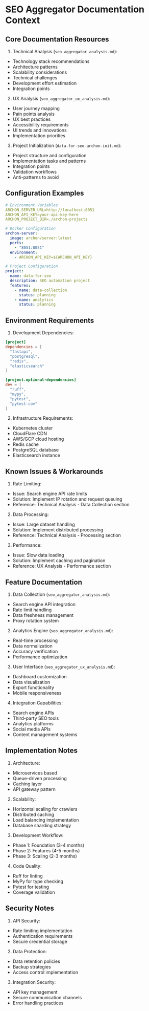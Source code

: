 # SEO Aggregator Documentation Context

## Core Documentation Resources

1. Technical Analysis (`seo_aggregator_analysis.md`):
- Technology stack recommendations
- Architecture patterns
- Scalability considerations
- Technical challenges
- Development effort estimation
- Integration points

2. UX Analysis (`seo_aggregator_ux_analysis.md`):
- User journey mapping
- Pain points analysis
- UX best practices
- Accessibility requirements
- UI trends and innovations
- Implementation priorities

3. Project Initialization (`data-for-seo-archon-init.md`):
- Project structure and configuration
- Implementation tasks and patterns
- Integration points
- Validation workflows
- Anti-patterns to avoid

## Configuration Examples

```yaml
# Environment Variables
ARCHON_SERVER_URL=http://localhost:8051
ARCHON_API_KEY=your-api-key-here
ARCHON_PROJECT_DIR=./archon-projects

# Docker Configuration
archon-server: 
  image: archon/server:latest
  ports:
    - "8051:8051"
  environment:
    - ARCHON_API_KEY=${ARCHON_API_KEY}

# Project Configuration
project:
  name: data-for-seo
  description: SEO automation project
  features:
    - name: data-collection
      status: planning
    - name: analytics
      status: planning
```

## Environment Requirements

1. Development Dependencies:
```toml
[project]
dependencies = [
  "fastapi",
  "postgresql",
  "redis",
  "elasticsearch"
]

[project.optional-dependencies]
dev = [
  "ruff",
  "mypy",
  "pytest",
  "pytest-cov"
]
```

2. Infrastructure Requirements:
- Kubernetes cluster
- CloudFlare CDN
- AWS/GCP cloud hosting
- Redis cache
- PostgreSQL database
- Elasticsearch instance

## Known Issues & Workarounds

1. Rate Limiting:
- Issue: Search engine API rate limits
- Solution: Implement IP rotation and request queuing
- Reference: Technical Analysis - Data Collection section

2. Data Processing:
- Issue: Large dataset handling
- Solution: Implement distributed processing
- Reference: Technical Analysis - Processing section

3. Performance:
- Issue: Slow data loading
- Solution: Implement caching and pagination
- Reference: UX Analysis - Performance section

## Feature Documentation

1. Data Collection (`seo_aggregator_analysis.md`):
- Search engine API integration
- Rate limit handling
- Data freshness management
- Proxy rotation system

2. Analytics Engine (`seo_aggregator_analysis.md`):
- Real-time processing
- Data normalization
- Accuracy verification
- Performance optimization

3. User Interface (`seo_aggregator_ux_analysis.md`):
- Dashboard customization
- Data visualization
- Export functionality
- Mobile responsiveness

4. Integration Capabilities:
- Search engine APIs
- Third-party SEO tools
- Analytics platforms
- Social media APIs
- Content management systems

## Implementation Notes

1. Architecture:
- Microservices based
- Queue-driven processing
- Caching layer
- API gateway pattern

2. Scalability:
- Horizontal scaling for crawlers
- Distributed caching
- Load balancing implementation
- Database sharding strategy

3. Development Workflow:
- Phase 1: Foundation (3-4 months)
- Phase 2: Features (4-5 months)
- Phase 3: Scaling (2-3 months)

4. Code Quality:
- Ruff for linting
- MyPy for type checking
- Pytest for testing
- Coverage validation

## Security Notes

1. API Security:
- Rate limiting implementation
- Authentication requirements
- Secure credential storage

2. Data Protection:
- Data retention policies
- Backup strategies
- Access control implementation

3. Integration Security:
- API key management
- Secure communication channels
- Error handling practices